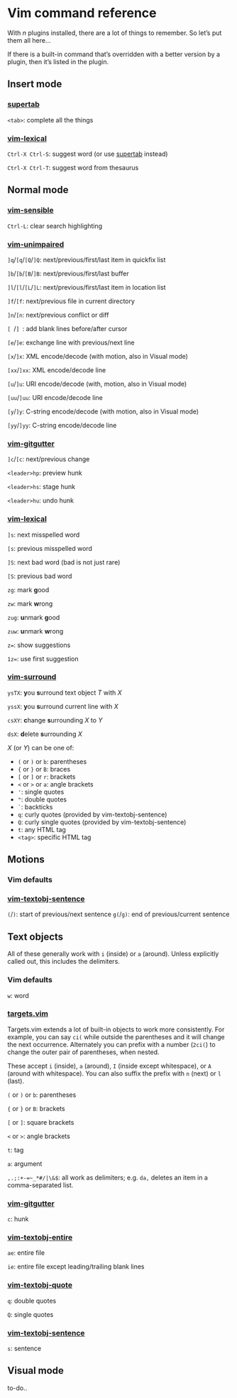 # Vim command reference

With *n* plugins installed, there are a lot of things to remember. So let’s put
them all here…

If there is a built-in command that’s overridden with a better version by
a plugin, then it’s listed in the plugin.

## Insert mode

### [supertab][]

`<tab>`: complete all the things

### [vim-lexical][]

`Ctrl-X Ctrl-S`: suggest word (or use [supertab][] instead)

`Ctrl-X Ctrl-T`: suggest word from thesaurus

## Normal mode

### [vim-sensible][]

`Ctrl-L`: clear search highlighting

### [vim-unimpaired][]

`]q`/`[q`/`[Q`/`]Q`: next/previous/first/last item in quickfix list

`]b`/`[b`/`[B`/`]B`: next/previous/first/last buffer

`]l`/`[l`/`[L`/`]L`: next/previous/first/last item in location list

`]f`/`[f`: next/previous file in current directory

`]n`/`[n`: next/previous conflict or diff

`[ `/`] `: add blank lines before/after cursor

`[e`/`]e`: exchange line with previous/next line

`[x`/`]x`: XML encode/decode (with motion, also in Visual mode)

`[xx`/`]xx`: XML encode/decode line

`[u`/`]u`: URI encode/decode (with, motion, also in Visual mode)

`[uu`/`]uu`: URI encode/decode line

`[y`/`]y`: C-string encode/decode (with motion, also in Visual mode)

`[yy`/`]yy`: C-string encode/decode line

### [vim-gitgutter][]

`]c`/`[c`: next/previous change

`<leader>hp`: preview hunk

`<leader>hs`: stage hunk

`<leader>hu`: undo hunk

### [vim-lexical][]

`]s`: next misspelled word

`[s`: previous misspelled word

`]S`: next bad word (bad is not just rare)

`[S`: previous bad word

`zg`: mark **g**ood

`zw`: mark **w**rong

`zug`: **u**nmark **g**ood

`zuw`: **u**nmark **w**rong

`z=`: show suggestions

`1z=`: use first suggestion

### [vim-surround][]

`ysTX`: **y**ou **s**urround text object *T* with *X*

`yssX`: **y**ou **s**urround current line with *X*

`csXY`: **c**hange **s**urrounding *X* to *Y*

`dsX`: **d**elete **s**urrounding *X*

*X* (or *Y*) can be one of:

* `(` or `)` or `b`: parentheses
* `{` or `}` or `B`: braces
* `[` or `]` or `r`: brackets
* `<` or `>` or `a`: angle brackets
* `'`: single quotes
* `"`: double quotes
* `` ` ``: backticks
* `q`: curly quotes (provided by vim-textobj-sentence)
* `Q`: curly single quotes (provided by vim-textobj-sentence)
* `t`: any HTML tag
* `<tag>`: specific HTML tag

## Motions

### Vim defaults

### [vim-textobj-sentence][]

`(`/`)`: start of previous/next sentence
`g(`/`g)`: end of previous/current sentence

## Text objects

All of these generally work with `i` (inside) or `a` (around). Unless explicitly
called out, this includes the delimiters.

### Vim defaults

`w`: word

### [targets.vim][]

Targets.vim extends a lot of built-in objects to work more consistently. For
example, you can say `ci(` while outside the parentheses and it will change the
next occurrence. Alternately you can prefix with a number (`2ci(`) to change the
outer pair of parentheses, when nested.

These accept `i` (inside), `a` (around), `I` (inside except whitespace), or `A`
(around with whitespace). You can also suffix the prefix with `n` (next) or
`l` (last).

`(` or `)` or `b`: parentheses

`{` or `}` or `B`: brackets

`[` or `]`: square brackets

`<` or `>`: angle brackets

`t`: tag

`a`: argument

`,.;:+-=~_*#/|\&$`: all work as delimiters; e.g. `da,` deletes an item in
a comma-separated list.

### [vim-gitgutter][]

`c`: hunk

### [vim-textobj-entire][]

`ae`: entire file

`ie`: entire file except leading/trailing blank lines

### [vim-textobj-quote][]

`q`: double quotes

`Q`: single quotes

### [vim-textobj-sentence][]

`s`: sentence

## Visual mode

to-do..

[supertab]: https://github.com/ervandew/supertab
[vim-unimpaired]: https://github.com/tpope/vim-unimpaired
[vim-surround]: https://github.com/tpope/vim-surround
[vim-lexical]: https://github.com/reedes/vim-lexical
[vim-textobj-entire]: https://github.com/kana/vim-textobj-entire
[vim-textobj-quote]: https://gitub.com/reedes/vim-textobj-quote
[vim-textobj-sentence]: https://github.com/reedes/vim-textobj-sentence
[vim-sensible]: https://github.com/tpope/vim-sensible/blob/master/plugin/sensible.vim
[targets.vim]: https://github.com/wellle/targets.vim
[vim-gitgutter]: https://github.com/airblade/vim-gitgutter
